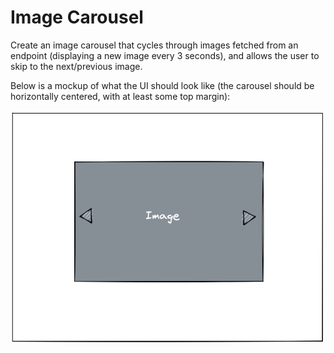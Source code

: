 # Image Carousel

Create an image carousel that cycles through images fetched from an endpoint (displaying a new image every 3 seconds),
and allows the user to skip to the next/previous image.

Below is a mockup of what the UI should look like (the carousel should be horizontally centered, with at least some
top margin):

![Image Carousel](../img/mockup-image-carousel.png)